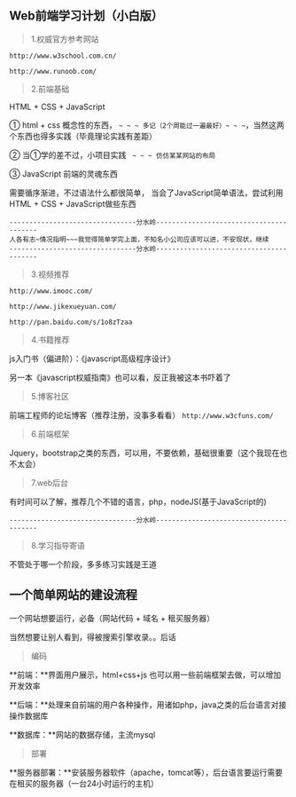 
## Web前端学习计划（小白版） ##



> 1.权威官方参考网站 

	http://www.w3school.com.cn/
					  
 	http://www.runoob.com/
					   


> 2.前端基础

HTML + CSS + JavaScript 
		
① html + css 概念性的东西， ` ~ ~ ~ 多记（2个周能过一遍最好）~ ~ ~ `，当然这两个东西也得多实践（毕竟理论实践有差距）
			
② 当①学的差不过，小项目实践 ` ~ ~ ~ 仿仿某某网站的布局`
		
③ JavaScript 前端的灵魂东西

需要循序渐进，不过语法什么都很简单，	当会了JavaScript简单语法，尝试利用HTML + CSS + JavaScript做些东西
			
	--------------------------------分水岭----------------------------------------
	人各有志~情况指明~~~我觉得简单学完上面，不知名小公司应该可以进，不安现状，继续
	--------------------------------分水岭----------------------------------------	

> 3.视频推荐



	http://www.imooc.com/

	http://www.jikexueyuan.com/

	http://pan.baidu.com/s/1o8zTzaa

	


> 4.书籍推荐

js入门书（偏进阶）：《javascript高级程序设计》

另一本《javascript权威指南》也可以看，反正我被这本书吓着了
		


> 5.博客社区	
		
前端工程师的论坛博客（推荐注册，没事多看看） `http://www.w3cfuns.com/`
		
> 6.前端框架	

Jquery，bootstrap之类的东西，可以用，不要依赖，基础很重要（这个我现在也不太会）

> 7.web后台	

有时间可以了解，推荐几个不错的语言，php，nodeJS(基于JavaScript的)
		
	--------------------------------分水岭----------------------------------------	


> 8.学习指导寄语

不管处于哪一个阶段，多多练习实践是王道
		
	
## 一个简单网站的建设流程 ##

	
一个网站想要运行，必备（网站代码 + 域名 + 租买服务器）

当然想要让别人看到，得被搜索引擎收录。。后话
	
> 编码

**前端：**界面用户展示，html+css+js 也可以用一些前端框架去做，可以增加开发效率

**后端：**处理来自前端的用户各种操作，用诸如php，java之类的后台语言对接操作数据库

**数据库：**网站的数据存储，主流mysql
		
> 部署

**服务器部署：**安装服务器软件（apache，tomcat等），后台语言要运行需要在租买的服务器（一台24小时运行的主机）

	
	
	
	
	
	
	
	
	
	
	
	
	
	
	
	
	
	
	
	
	
	
	
	
	
	
	
	
	
	
	
	
	
	
	
	
	
	
	
	
	
	
	